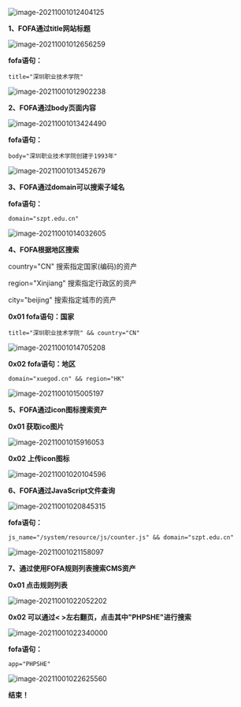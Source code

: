 ![image-20211001012404125](img/fofa/image-20211001012404125.png)

**1、FOFA通过title网站标题**

![image-20211001012656259](img/fofa/image-20211001012656259.png)



**fofa语句：**

```fofa
title="深圳职业技术学院"
```

![image-20211001012902238](img/fofa/image-20211001012902238.png)



**2、FOFA通过body页面内容**

![image-20211001013424490](img/fofa/image-20211001013424490.png)



**fofa语句：**

```fofa
body="深圳职业技术学院创建于1993年"
```

![image-20211001013452679](img/fofa/image-20211001013452679.png)



**3、FOFA通过domain可以搜索子域名**

**fofa语句：**

```fofa
domain="szpt.edu.cn"
```

![image-20211001014032605](img/fofa/image-20211001014032605.png)



**4、FOFA根据地区搜索**

country="CN" 搜索指定国家(编码)的资产

region="Xinjiang"  搜索指定行政区的资产

city="beijing" 搜索指定城市的资产



**0x01 fofa语句：国家**

```fofa
title="深圳职业技术学院" && country="CN"
```

![image-20211001014705208](img/fofa/image-20211001014705208.png)



**0x02 fofa语句：地区**

```fofa
domain="xuegod.cn" && region="HK"
```

![image-20211001015005197](img/fofa/image-20211001015005197.png)



**5、FOFA通过icon图标搜索资产**

**0x01 获取ico图片**

![image-20211001015916053](img/fofa/image-20211001015916053.png)



**0x02 上传icon图标**

![image-20211001020104596](img/fofa/image-20211001020104596.png)



**6、FOFA通过JavaScript文件查询**

![image-20211001020845315](img/fofa/image-20211001020845315.png)



**fofa语句：**

```fofa
js_name="/system/resource/js/counter.js" && domain="szpt.edu.cn"
```

![image-20211001021158097](img/fofa/image-20211001021158097.png)



**7、通过使用FOFA规则列表搜索CMS资产**

**0x01 点击规则列表**

![image-20211001022052202](img/fofa/image-20211001022052202.png)

**0x02 可以通过< >左右翻页，点击其中"PHPSHE"进行搜索**

![image-20211001022340000](img/fofa/image-20211001022340000.png)



**fofa语句：**

```fofa
app="PHPSHE"
```

![image-20211001022625560](img/fofa/image-20211001022625560.png)





**结束！**

